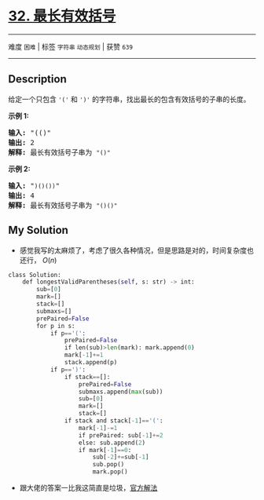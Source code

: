 # [32. 最长有效括号](https://leetcode-cn.com/problems/longest-valid-parentheses/)

---

难度 `困难` | 标签 `字符串` `动态规划`  | 获赞 `639`

---

## Description

<p>给定一个只包含 <code>'('</code>&nbsp;和 <code>')'</code>&nbsp;的字符串，找出最长的包含有效括号的子串的长度。</p>
<p><strong>示例&nbsp;1:</strong></p>
<pre><strong>输入:</strong> "(()"
<strong>输出:</strong> 2
<strong>解释:</strong> 最长有效括号子串为 <code>"()"</code>
</pre>

<p><strong>示例 2:</strong></p>
<pre><strong>输入:</strong> "<code>)()())</code>"
<strong>输出:</strong> 4
<strong>解释:</strong> 最长有效括号子串为 <code>"()()"</code>
</pre>

## My Solution

- 感觉我写的太麻烦了，考虑了很久各种情况，但是思路是对的，时间复杂度也还行， $O(n)$ 

```python
class Solution:
    def longestValidParentheses(self, s: str) -> int:
        sub=[0]
        mark=[]
        stack=[]
        submaxs=[]
        prePaired=False
        for p in s:
            if p=='(':
                prePaired=False
                if len(sub)>len(mark): mark.append(0)
                mark[-1]+=1
                stack.append(p)
            if p==')':
                if stack==[]:
                    prePaired=False
                    submaxs.append(max(sub))
                    sub=[0]
                    mark=[]
                    stack=[]
                if stack and stack[-1]=='(':
                    mark[-1]-=1
                    if prePaired: sub[-1]+=2
                    else: sub.append(2)
                    if mark[-1]==0:
                        sub[-2]+=sub[-1]
                        sub.pop()
                        mark.pop()
```

- 跟大佬的答案一比我这简直是垃圾，[官方解法](https://leetcode-cn.com/problems/longest-valid-parentheses/solution/zui-chang-you-xiao-gua-hao-by-leetcode/)
